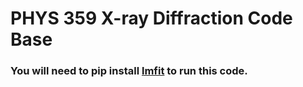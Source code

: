 # PHYS 359 X-ray Diffraction Code Base
### You will need to pip install [lmfit](https://lmfit.github.io/lmfit-py/) to run this code.
